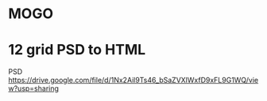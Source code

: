 # MOGO
# 12 grid PSD to HTML

PSD 
https://drive.google.com/file/d/1Nx2Ail9Ts46_bSaZVXlWxfD9xFL9G1WQ/view?usp=sharing
